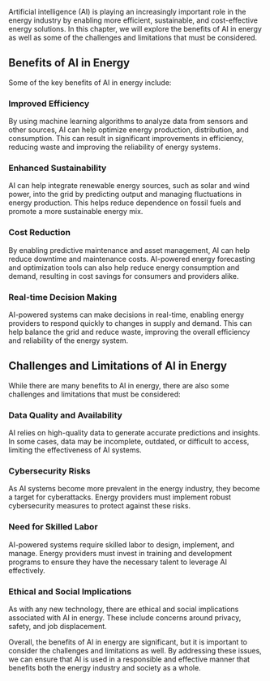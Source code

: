 
Artificial intelligence (AI) is playing an increasingly important role in the energy industry by enabling more efficient, sustainable, and cost-effective energy solutions. In this chapter, we will explore the benefits of AI in energy as well as some of the challenges and limitations that must be considered.

Benefits of AI in Energy
------------------------

Some of the key benefits of AI in energy include:

### Improved Efficiency

By using machine learning algorithms to analyze data from sensors and other sources, AI can help optimize energy production, distribution, and consumption. This can result in significant improvements in efficiency, reducing waste and improving the reliability of energy systems.

### Enhanced Sustainability

AI can help integrate renewable energy sources, such as solar and wind power, into the grid by predicting output and managing fluctuations in energy production. This helps reduce dependence on fossil fuels and promote a more sustainable energy mix.

### Cost Reduction

By enabling predictive maintenance and asset management, AI can help reduce downtime and maintenance costs. AI-powered energy forecasting and optimization tools can also help reduce energy consumption and demand, resulting in cost savings for consumers and providers alike.

### Real-time Decision Making

AI-powered systems can make decisions in real-time, enabling energy providers to respond quickly to changes in supply and demand. This can help balance the grid and reduce waste, improving the overall efficiency and reliability of the energy system.

Challenges and Limitations of AI in Energy
------------------------------------------

While there are many benefits to AI in energy, there are also some challenges and limitations that must be considered:

### Data Quality and Availability

AI relies on high-quality data to generate accurate predictions and insights. In some cases, data may be incomplete, outdated, or difficult to access, limiting the effectiveness of AI systems.

### Cybersecurity Risks

As AI systems become more prevalent in the energy industry, they become a target for cyberattacks. Energy providers must implement robust cybersecurity measures to protect against these risks.

### Need for Skilled Labor

AI-powered systems require skilled labor to design, implement, and manage. Energy providers must invest in training and development programs to ensure they have the necessary talent to leverage AI effectively.

### Ethical and Social Implications

As with any new technology, there are ethical and social implications associated with AI in energy. These include concerns around privacy, safety, and job displacement.

Overall, the benefits of AI in energy are significant, but it is important to consider the challenges and limitations as well. By addressing these issues, we can ensure that AI is used in a responsible and effective manner that benefits both the energy industry and society as a whole.
